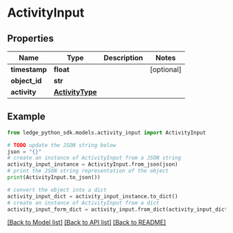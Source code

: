# ActivityInput


## Properties

Name | Type | Description | Notes
------------ | ------------- | ------------- | -------------
**timestamp** | **float** |  | [optional] 
**object_id** | **str** |  | 
**activity** | [**ActivityType**](ActivityType.md) |  | 

## Example

```python
from ledge_python_sdk.models.activity_input import ActivityInput

# TODO update the JSON string below
json = "{}"
# create an instance of ActivityInput from a JSON string
activity_input_instance = ActivityInput.from_json(json)
# print the JSON string representation of the object
print(ActivityInput.to_json())

# convert the object into a dict
activity_input_dict = activity_input_instance.to_dict()
# create an instance of ActivityInput from a dict
activity_input_form_dict = activity_input.from_dict(activity_input_dict)
```
[[Back to Model list]](../README.md#documentation-for-models) [[Back to API list]](../README.md#documentation-for-api-endpoints) [[Back to README]](../README.md)


